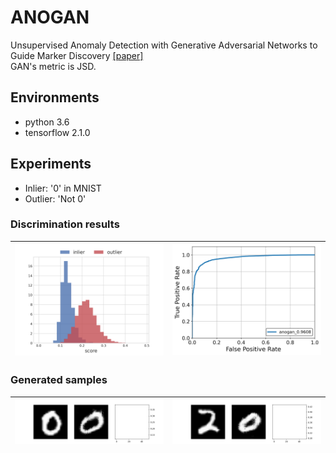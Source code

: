 # ANOGAN
Unsupervised Anomaly Detection with Generative Adversarial Networks to Guide Marker Discovery [[paper]](https://arxiv.org/abs/1703.05921)  
GAN's metric is JSD.  

## Environments
* python 3.6
* tensorflow 2.1.0

## Experiments
* Inlier: '0' in MNIST
* Outlier: 'Not 0'

### Discrimination results
| <img src="assets/score_histogram.png"> | <img src="assets/roc.png"> |
|-|-|

### Generated samples
| <img src="assets/inlier.gif"> | <img src="assets/outlier.gif"> |
|-|-|
